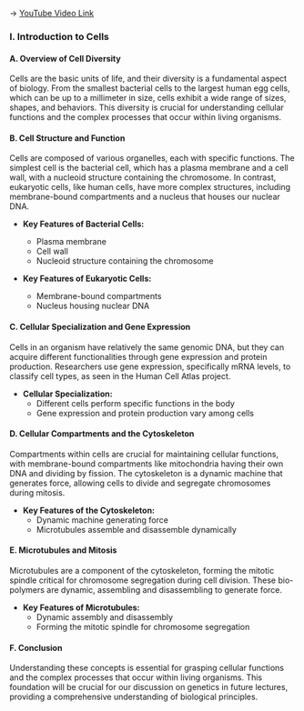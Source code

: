 -> [YouTube Video Link](https://www.youtube.com/watch?v=SA8dRTq3qUA&list=PLUl4u3cNGP63LmSVIVzy584-ZbjbJ-Y63&index=11&pp=iAQB)

### I. Introduction to Cells
#### A. Overview of Cell Diversity

Cells are the basic units of life, and their diversity is a fundamental aspect of biology. From the smallest bacterial cells to the largest human egg cells, which can be up to a millimeter in size, cells exhibit a wide range of sizes, shapes, and behaviors. This diversity is crucial for understanding cellular functions and the complex processes that occur within living organisms.

#### B. Cell Structure and Function

Cells are composed of various organelles, each with specific functions. The simplest cell is the bacterial cell, which has a plasma membrane and a cell wall, with a nucleoid structure containing the chromosome. In contrast, eukaryotic cells, like human cells, have more complex structures, including membrane-bound compartments and a nucleus that houses our nuclear DNA.

*   **Key Features of Bacterial Cells:**
    *   Plasma membrane
    *   Cell wall
    *   Nucleoid structure containing the chromosome

*   **Key Features of Eukaryotic Cells:**
    *   Membrane-bound compartments
    *   Nucleus housing nuclear DNA

#### C. Cellular Specialization and Gene Expression

Cells in an organism have relatively the same genomic DNA, but they can acquire different functionalities through gene expression and protein production. Researchers use gene expression, specifically mRNA levels, to classify cell types, as seen in the Human Cell Atlas project.

*   **Cellular Specialization:**
    *   Different cells perform specific functions in the body
    *   Gene expression and protein production vary among cells

#### D. Cellular Compartments and the Cytoskeleton

Compartments within cells are crucial for maintaining cellular functions, with membrane-bound compartments like mitochondria having their own DNA and dividing by fission. The cytoskeleton is a dynamic machine that generates force, allowing cells to divide and segregate chromosomes during mitosis.

*   **Key Features of the Cytoskeleton:**
    *   Dynamic machine generating force
    *   Microtubules assemble and disassemble dynamically

#### E. Microtubules and Mitosis

Microtubules are a component of the cytoskeleton, forming the mitotic spindle critical for chromosome segregation during cell division. These bio-polymers are dynamic, assembling and disassembling to generate force.

*   **Key Features of Microtubules:**
    *   Dynamic assembly and disassembly
    *   Forming the mitotic spindle for chromosome segregation

#### F. Conclusion

Understanding these concepts is essential for grasping cellular functions and the complex processes that occur within living organisms. This foundation will be crucial for our discussion on genetics in future lectures, providing a comprehensive understanding of biological principles.